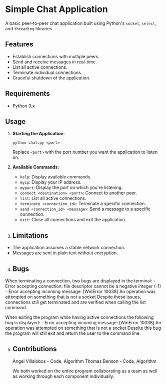 # Simple Chat Application

A basic peer-to-peer chat application built using Python's `socket`, `select`, and `threading` libraries.

## Features

- Establish connections with multiple peers.
- Send and receive messages in real-time.
- List all active connections.
- Terminate individual connections.
- Graceful shutdown of the application.

## Requirements

- Python 3.x

## Usage

1. **Starting the Application**:
    ```
    python chat.py <port>
    ```

    Replace `<port>` with the port number you want the application to listen on.

2. **Available Commands**:
    - `help`: Display available commands.
    - `myip`: Display your IP address.
    - `myport`: Display the port on which you're listening.
    - `connect <destination> <port>`: Connect to another peer.
    - `list`: List all active connections.
    - `terminate <connection_id>`: Terminate a specific connection.
    - `send <connection_id> <message>`: Send a message to a specific connection.
    - `exit`: Close all connections and exit the application.

3. ## Limitations

- The application assumes a stable network connection.
- Messages are sent in plain text without encryption.

4. ## Bugs

When terminating a connection, two bugs are displayed in the terminal:
	-  Error accepting connection: file descriptor cannot be a negative integer (-1)
	-  Error accepting incoming message: [WinError 10038] An operation was attempted on something that is not a socket
Despite these issues, connections still get terminated and are verified when calling the list command. 

When exiting the program while having active connections the following bug is displayed:
	- Error accepting incoming message: [WinError 10038] An operation was attempted on something that is not a socket
Despite this bug the program will still exit and return the user to the command line.

5. ## Contributions
	Angel Villalobos 	- Code, Algorithm
	Thomas Benson		- Code, Algorithm

	We both worked on the entire program collaborating as a team as well as working through each component individually. 